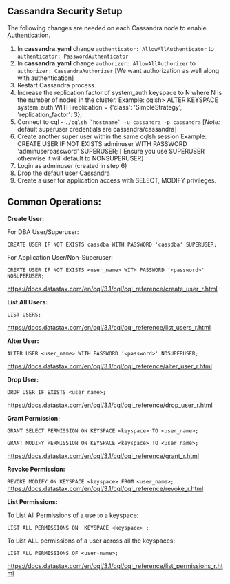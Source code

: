 ## Cassandra Security Setup
The following changes are needed on each Cassandra node to enable Authentication.
1. In __cassandra.yaml__ change ```authenticator: AllowAllAuthenticator``` to ```authenticator: PasswordAuthenticator```
1. In __cassandra.yaml__ change ```authorizer: AllowAllAuthorizer``` to ```authorizer: CassandraAuthorizer``` [We want authorization as well along with authentication]
1. Restart Cassandra process.
1. Increase the replication factor of system_auth keyspace to N where N is the number of nodes in the cluster.
Example: cqlsh> ALTER KEYSPACE system_auth WITH replication = {'class': 'SimpleStrategy', 'replication_factor': 3};
1. Connect to cql - ```./cqlsh `hostname` -u cassandra -p cassandra``` [*Note:* default superuser credentials are cassandra/cassandra]
1. Create another super user within the same cqlsh session
Example: CREATE USER IF NOT EXISTS adminuser WITH PASSWORD 'adminuserpassword' SUPERUSER; [ Ensure you use SUPERUSER otherwise it will default to NONSUPERUSER]
1. Login as adminuser (created in step 6)
1. Drop the default user Cassandra
1. Create a user for application access with SELECT, MODIFY privileges.



## Common Operations:
__Create User:__

For DBA User/Superuser:

```CREATE USER IF NOT EXISTS cassdba WITH PASSWORD 'cassdba' SUPERUSER;```

For Application User/Non-Superuser:

```CREATE USER IF NOT EXISTS <user_name> WITH PASSWORD '<password>' NOSUPERUSER;```

https://docs.datastax.com/en/cql/3.1/cql/cql_reference/create_user_r.html



__List All Users:__

```LIST USERS;```

https://docs.datastax.com/en/cql/3.1/cql/cql_reference/list_users_r.html



__Alter User:__

```ALTER USER <user_name> WITH PASSWORD '<password>' NOSUPERUSER;```

https://docs.datastax.com/en/cql/3.1/cql/cql_reference/alter_user_r.html



__Drop User:__

```DROP USER IF EXISTS <user_name>;```

https://docs.datastax.com/en/cql/3.1/cql/cql_reference/drop_user_r.html



__Grant Permission:__

```GRANT SELECT PERMISSION ON KEYSPACE <keyspace> TO <user_name>;```

```GRANT MODIFY PERMISSION ON KEYSPACE <keyspace> TO <user_name>;```

https://docs.datastax.com/en/cql/3.1/cql/cql_reference/grant_r.html



__Revoke Permission:__

```REVOKE MODIFY ON KEYSPACE <keyspace> FROM <user_name>;```
https://docs.datastax.com/en/cql/3.1/cql/cql_reference/revoke_r.html



__List Permissions:__

To List All Permissions of a use to a keyspace:

```LIST ALL PERMISSIONS ON  KEYSPACE <keyspace> ;```

To List ALL permissions of a user across all the keyspaces:

```LIST ALL PERMISSIONS OF <user-name>;```

https://docs.datastax.com/en/cql/3.1/cql/cql_reference/list_permissions_r.html
